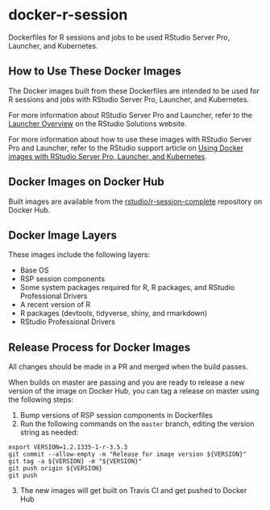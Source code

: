 # docker-r-session
Dockerfiles for R sessions and jobs to be used RStudio Server Pro, Launcher, and
Kubernetes.

## How to Use These Docker Images

The Docker images built from these Dockerfiles are intended to be used for R
sessions and jobs with RStudio Server Pro, Launcher, and Kubernetes.

For more information about RStudio Server Pro and Launcher, refer to the
[Launcher Overview](https://solutions.rstudio.com/launcher/overview/) on the
RStudio Solutions website.

For more information about how to use these images with RStudio Server Pro and
Launcher, refer to the RStudio support article on [Using Docker images with
RStudio Server Pro, Launcher, and
Kubernetes](https://support.rstudio.com/hc/en-us/articles/360019253393-Using-Docker-images-with-RStudio-Server-Pro-Launcher-and-Kubernetes).

## Docker Images on Docker Hub

Built images are available from the
[rstudio/r-session-complete](https://hub.docker.com/r/rstudio/r-session-complete)
repository on Docker Hub.

## Docker Image Layers

These images include the following layers:

* Base OS
* RSP session components
* Some system packages required for R, R packages, and RStudio Professional
  Drivers
* A recent version of R
* R packages (devtools, tidyverse, shiny, and rmarkdown)
* RStudio Professional Drivers

## Release Process for Docker Images

All changes should be made in a PR and merged when the build passes.

When builds on master are passing and you are ready to release a new version of
the image on Docker Hub, you can tag a release on master using the following
steps:

1. Bump versions of RSP session components in Dockerfiles
2. Run the following commands on the `master` branch, editing the version string
   as needed:

```
export VERSION=1.2.1335-1-r-3.5.3
git commit --allow-empty -m "Release for image version ${VERSION}"
git tag -a ${VERSION} -m "${VERSION}"
git push origin ${VERSION}
git push
```

3. The new images will get built on Travis CI and get pushed to Docker Hub

